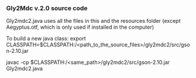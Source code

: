 ### Gly2Mdc v.2.0 source code

Gly2mdc2.java uses all the files in this and the resources folder (except Aegyptus.otf, which is only used if installed in the computer)

To build a new java class:
export CLASSPATH=$CLASSPATH:/<path_to_the_source_files>/gly2mdc2/src/gson-2.10.jar

javac -cp $CLASSPATH:/<same_path>/gly2mdc2/src/gson-2.10.jar Gly2mdc2.java